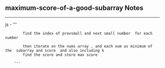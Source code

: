 <h2>maximum-score-of-a-good-subarray Notes</h2><hr>js -  '''

            find the index of prevsmall and next small number  for each number 

            then iterate on the nums array , and each num as minimum of the  subarray and score  and also including k 
            find the score and store max score

        '''